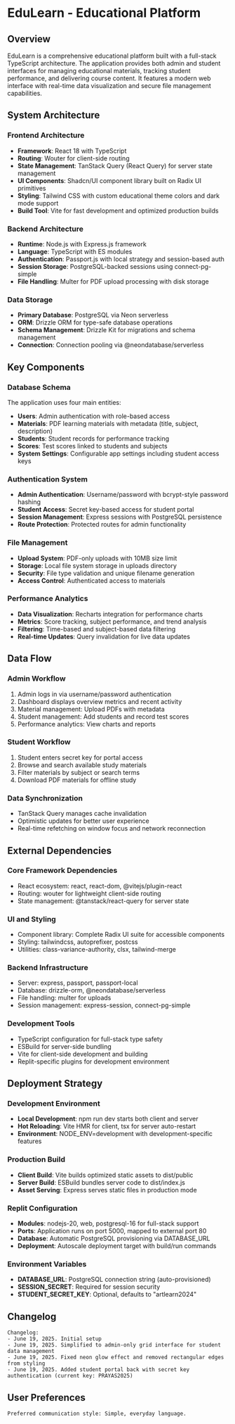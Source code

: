 # EduLearn - Educational Platform

## Overview

EduLearn is a comprehensive educational platform built with a full-stack TypeScript architecture. The application provides both admin and student interfaces for managing educational materials, tracking student performance, and delivering course content. It features a modern web interface with real-time data visualization and secure file management capabilities.

## System Architecture

### Frontend Architecture
- **Framework**: React 18 with TypeScript
- **Routing**: Wouter for client-side routing
- **State Management**: TanStack Query (React Query) for server state management
- **UI Components**: Shadcn/UI component library built on Radix UI primitives
- **Styling**: Tailwind CSS with custom educational theme colors and dark mode support
- **Build Tool**: Vite for fast development and optimized production builds

### Backend Architecture
- **Runtime**: Node.js with Express.js framework
- **Language**: TypeScript with ES modules
- **Authentication**: Passport.js with local strategy and session-based auth
- **Session Storage**: PostgreSQL-backed sessions using connect-pg-simple
- **File Handling**: Multer for PDF upload processing with disk storage

### Data Storage
- **Primary Database**: PostgreSQL via Neon serverless
- **ORM**: Drizzle ORM for type-safe database operations
- **Schema Management**: Drizzle Kit for migrations and schema management
- **Connection**: Connection pooling via @neondatabase/serverless

## Key Components

### Database Schema
The application uses four main entities:
- **Users**: Admin authentication with role-based access
- **Materials**: PDF learning materials with metadata (title, subject, description)
- **Students**: Student records for performance tracking
- **Scores**: Test scores linked to students and subjects
- **System Settings**: Configurable app settings including student access keys

### Authentication System
- **Admin Authentication**: Username/password with bcrypt-style password hashing
- **Student Access**: Secret key-based access for student portal
- **Session Management**: Express sessions with PostgreSQL persistence
- **Route Protection**: Protected routes for admin functionality

### File Management
- **Upload System**: PDF-only uploads with 10MB size limit
- **Storage**: Local file system storage in uploads directory
- **Security**: File type validation and unique filename generation
- **Access Control**: Authenticated access to materials

### Performance Analytics
- **Data Visualization**: Recharts integration for performance charts
- **Metrics**: Score tracking, subject performance, and trend analysis
- **Filtering**: Time-based and subject-based data filtering
- **Real-time Updates**: Query invalidation for live data updates

## Data Flow

### Admin Workflow
1. Admin logs in via username/password authentication
2. Dashboard displays overview metrics and recent activity
3. Material management: Upload PDFs with metadata
4. Student management: Add students and record test scores
5. Performance analytics: View charts and reports

### Student Workflow
1. Student enters secret key for portal access
2. Browse and search available study materials
3. Filter materials by subject or search terms
4. Download PDF materials for offline study

### Data Synchronization
- TanStack Query manages cache invalidation
- Optimistic updates for better user experience
- Real-time refetching on window focus and network reconnection

## External Dependencies

### Core Framework Dependencies
- React ecosystem: react, react-dom, @vitejs/plugin-react
- Routing: wouter for lightweight client-side routing
- State management: @tanstack/react-query for server state

### UI and Styling
- Component library: Complete Radix UI suite for accessible components
- Styling: tailwindcss, autoprefixer, postcss
- Utilities: class-variance-authority, clsx, tailwind-merge

### Backend Infrastructure
- Server: express, passport, passport-local
- Database: drizzle-orm, @neondatabase/serverless
- File handling: multer for uploads
- Session management: express-session, connect-pg-simple

### Development Tools
- TypeScript configuration for full-stack type safety
- ESBuild for server-side bundling
- Vite for client-side development and building
- Replit-specific plugins for development environment

## Deployment Strategy

### Development Environment
- **Local Development**: npm run dev starts both client and server
- **Hot Reloading**: Vite HMR for client, tsx for server auto-restart
- **Environment**: NODE_ENV=development with development-specific features

### Production Build
- **Client Build**: Vite builds optimized static assets to dist/public
- **Server Build**: ESBuild bundles server code to dist/index.js
- **Asset Serving**: Express serves static files in production mode

### Replit Configuration
- **Modules**: nodejs-20, web, postgresql-16 for full-stack support
- **Ports**: Application runs on port 5000, mapped to external port 80
- **Database**: Automatic PostgreSQL provisioning via DATABASE_URL
- **Deployment**: Autoscale deployment target with build/run commands

### Environment Variables
- **DATABASE_URL**: PostgreSQL connection string (auto-provisioned)
- **SESSION_SECRET**: Required for session security
- **STUDENT_SECRET_KEY**: Optional, defaults to "artlearn2024"

## Changelog

```
Changelog:
- June 19, 2025. Initial setup
- June 19, 2025. Simplified to admin-only grid interface for student data management
- June 19, 2025. Fixed neon glow effect and removed rectangular edges from styling
- June 19, 2025. Added student portal back with secret key authentication (current key: PRAYAS2025)
```

## User Preferences

```
Preferred communication style: Simple, everyday language.
```